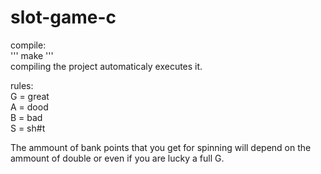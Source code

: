# slot-game-c

compile:    
'''
make
'''  
compiling the project automaticaly executes it.  


rules:  
    G = great  
    A = dood  
    B = bad  
    S = sh#t  
  
The ammount of bank points that you get for spinning will depend on the ammount of double or even if you are lucky a full G.
